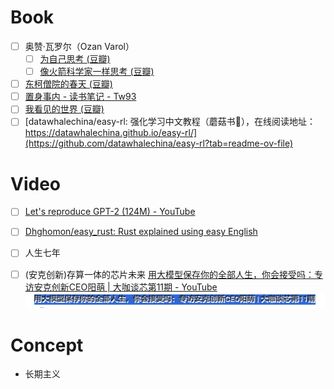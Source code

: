# Book


- [ ] 奥赞·瓦罗尔（Ozan Varol）
  - [ ] [为自己思考 (豆瓣)](https://book.douban.com/subject/36582803/)
  - [ ] [像火箭科学家一样思考 (豆瓣)](https://book.douban.com/subject/35228079/)
- [ ] [东柯僧院的春天 (豆瓣)](https://book.douban.com/subject/35268277/)
- [ ] [置身事内 - 读书笔记 - Tw93](https://tw93.fun/2024-06-30/china.html)
- [ ] [我看见的世界 (豆瓣)](https://book.douban.com/subject/36672955/)
- [ ] [datawhalechina/easy-rl: 强化学习中文教程（蘑菇书🍄），在线阅读地址：https://datawhalechina.github.io/easy-rl/](https://github.com/datawhalechina/easy-rl?tab=readme-ov-file) 

# Video

- [ ] [Let's reproduce GPT-2 (124M) - YouTube](https://www.youtube.com/watch?v=l8pRSuU81PU)
- [ ] [Dhghomon/easy_rust: Rust explained using easy English](https://github.com/Dhghomon/easy_rust)
- [ ] 人生七年
- [ ] (安克创新)存算一体的芯片未来 [用大模型保存你的全部人生，你会接受吗：专访安克创新CEO阳萌 | 大咖谈芯第11期 - YouTube](https://www.youtube.com/watch?v=d1dGmqovyaU)![](https://raw.githubusercontent.com/qiyun71/Blog_images/main/MyBlogPic/202403/20240813172055.png)


# Concept

- 长期主义

